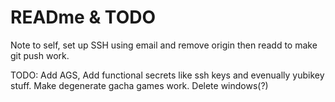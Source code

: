 # READme & TODO

Note to self, set up SSH using email and remove origin then readd to make git push work.

TODO: Add AGS, Add functional secrets like ssh keys and evenually yubikey stuff.
Make degenerate gacha games work.
Delete windows(?)
